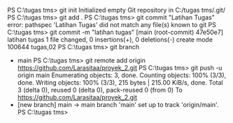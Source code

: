 PS C:\tugas tms> git init
Initialized empty Git repository in C:/tugas tms/.git/
PS C:\tugas tms> git add .
PS C:\tugas tms> git commit "Latihan Tugas"
error: pathspec 'Latihan Tugas' did not match any file(s) known to git
PS C:\tugas tms> git commit -m "latihan tugas"
[main (root-commit) 47e50e7] latihan tugas
 1 file changed, 0 insertions(+), 0 deletions(-)
 create mode 100644 tugas,02
PS C:\tugas tms> git branch
* main
PS C:\tugas tms> git remote add origin https://github.com/Larasitaa/proyek_2.git
PS C:\tugas tms> git push -u origin main
Enumerating objects: 3, done.
Counting objects: 100% (3/3), done.
Writing objects: 100% (3/3), 215 bytes | 215.00 KiB/s, done.
Total 3 (delta 0), reused 0 (delta 0), pack-reused 0 (from 0)
To https://github.com/Larasitaa/proyek_2.git
 * [new branch]      main -> main
branch 'main' set up to track 'origin/main'.
PS C:\tugas tms> 

